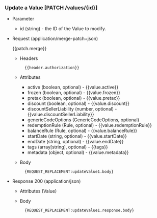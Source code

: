 ### Update a Value [PATCH /values/{id}]

+ Parameter
    + id (string) - the ID of the Value to modify.

+ Request (application/merge-patch+json)

    {{patch.merge}}

    + Headers
    
            {{header.authorization}}

    + Attributes
        + active (boolean, optional) - {{value.active}}
        + frozen (boolean, optional) - {{value.frozen}}
        + pretax (boolean, optional) - {{value.pretax}}
        + discount (boolean, optional) - {{value.discount}}
        + discountSellerLiability (number, optional) - {{value.discountSellerLiability}}
        + genericCodeOptions (GenericCodeOptions, optional)
        + redemptionRule (Rule, optional) - {{value.redemptionRule}}
        + balanceRule (Rule, optional) - {{value.balanceRule}}
        + startDate (string, optional) - {{value.startDate}}
        + endDate (string, optional) - {{value.endDate}}
        + tags (array[string], optional) - {{tags}}
        + metadata (object, optional) - {{value.metadata}}
        
    + Body
    
            {REQUEST_REPLACEMENT:updateValue1.body}
    
+ Response 200 (application/json)
    + Attributes (Value)

    + Body
    
            {REQUEST_REPLACEMENT:updateValue1.response.body}
